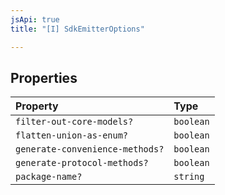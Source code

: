 ```yaml
---
jsApi: true
title: "[I] SdkEmitterOptions"

---
```

## Properties

| Property | Type |
| :------ | :------ |
| `filter-out-core-models?` | `boolean` |
| `flatten-union-as-enum?` | `boolean` |
| `generate-convenience-methods?` | `boolean` |
| `generate-protocol-methods?` | `boolean` |
| `package-name?` | `string` |
